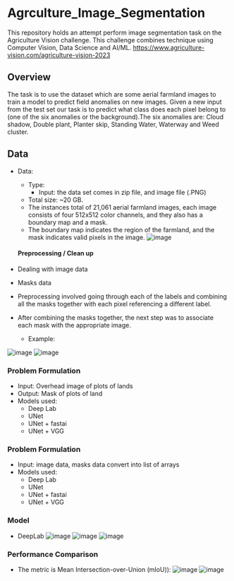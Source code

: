 # Agrculture_Image_Segmentation

This repository holds an attempt perform image segmentation task on the Agriculture Vision challenge. This challenge combines technique using Computer Vision, Data Science and AI/ML. https://www.agriculture-vision.com/agriculture-vision-2023

## Overview
The task is to use the dataset which are some aerial farmland images to train a model to predict field anomalies on new images. Given a new input from the test set our task is to predict what class does each pixel belong to (one of the six anomalies or the background).​The six anomalies are: Cloud shadow, Double plant, Planter skip, Standing Water, Waterway and Weed cluster. 

## Data
* Data:
  * Type: 
    * Input: the data set comes in zip file, and image file (.PNG)
  * Total size: ~20 GB.
  * The instances total of 21,061 aerial farmland images, each image consists of four 512x512 color channels, and they also has a boundary map and a mask. 
  * The boundary map indicates the region of the farmland, and the mask indicates valid pixels in the image. 
![image](https://user-images.githubusercontent.com/89665013/236540282-8d9fbd80-fdb1-4fc1-b71e-677141c23c6e.png)

  #### Preprocessing / Clean up

* Dealing with image data
* Masks data
* Preprocessing involved going through each of the labels and combining all the masks together with each pixel referencing a different label.
* After combining the masks together, the next step was to associate each mask with the appropriate image.
  * Example:
  
![image](https://user-images.githubusercontent.com/98187543/236550315-ff3f7465-7d15-4715-a3b5-7e7b56aceb8c.png)
![image](https://user-images.githubusercontent.com/98187543/236550391-856061a0-ce5a-4eec-a998-91abd9f7550c.png)


### Problem Formulation

  * Input: Overhead image of plots of lands
  * Output: Mask of plots of land
  * Models used: 
    * Deep Lab
    * UNet
    * UNet + fastai
    * UNet + VGG


### Problem Formulation

  * Input: image data, masks data convert into list of arrays
  * Models used: 
    * Deep Lab
    * UNet
    * UNet + fastai
    * UNet + VGG

### Model
  * DeepLab
 ![image](https://user-images.githubusercontent.com/89665013/236551019-ad66839e-55b8-4f09-b04d-042a305d683a.png)
 ![image](https://user-images.githubusercontent.com/89665013/236551126-23bda62c-97e0-4bb9-9bcc-5d6a14205bd0.png)
 ![image](https://user-images.githubusercontent.com/89665013/236551238-f4571b03-59fd-4b7c-b796-9a19303d9b5b.png)




### Performance Comparison

* The metric is Mean Intersection-over-Union (mIoU)):
![image](https://user-images.githubusercontent.com/89665013/236550741-2bd5505f-1f35-4b41-9ef3-1e9377097ebd.png)
![image](https://user-images.githubusercontent.com/89665013/236550787-05da44d1-a6d9-4428-87d9-91f850ee3491.png)
